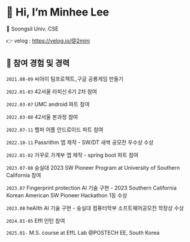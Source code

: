 # 👋 Hi, I’m Minhee Lee


🏫 Soongsil Univ. CSE
  
👉 velog : https://velog.io/@2mini   

## 🕋 참여 경험 및 경력

`2021.08-09` 씨아이 팀프로젝트_구글 공룡게임 만들기

`2022.01-03` 42서울 라피신 6기 2차 참여

`2022.03-07` UMC android 파트 참여

`2022.03-08` 42서울 본과정 참여

`2022.07-11` 헬퍼 어플 안드로이드 파트 참여

`2022.10-11` Passrithm 앱 제작 - SW/DT 새싹 공모전 우수상 수상

`2022.01-02` 거꾸로 가계부 앱 제작 - spring boot 파트 참여

`2023.07-08` 숭실대 2023 SW Pioneer Program at University of Southern California 참여

`2023.07` Fingerprint protection AI 기술 구현 - 2023 Southern California Korean American SW Pioneer Hackathon 1등 수상

`2023.08` heAIth AI 기술 구현 - 숭실대 컴퓨터학부 소프트웨어공모전 학장상 수상

`2024.01-05` Effl 인턴 참여

`2025.01-` M.S. course at EffL Lab @POSTECH EE, South Korea
